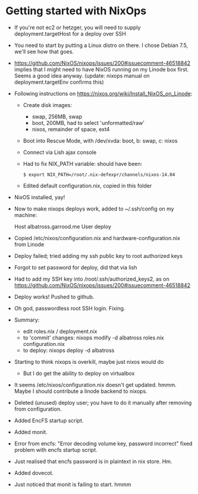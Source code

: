 # Getting started with NixOps

* If you're not ec2 or hetzger, you will need to supply deployment.targetHost
  for a deploy over SSH
* You need to start by putting a Linux distro on there. I chose Debian 7.5,
  we'll see how that goes.
* https://github.com/NixOS/nixops/issues/200#issuecomment-46518842 implies that
  I might need to have NixOS running on my Linode box first. Seems a good idea
  anyway. (update: nixops manual on deployment.targetEnv confirms this)
* Following instructions on https://nixos.org/wiki/Install_NixOS_on_Linode:
  * Create disk images:
    * swap, 256MB, swap
    * boot, 200MB, had to select 'unformatted/raw'
    * nixos, remainder of space, ext4
  * Boot into Rescue Mode, with /dev/xvda: boot, b: swap, c: nixos
  * Connect via Lish ajax console
  * Had to fix NIX_PATH variable: should have been:

        $ export NIX_PATH=/root/.nix-defexpr/channels/nixos-14.04

  * Edited default configuration.nix, copied in this folder
* NixOS installed, yay!
* Now to make nixops deploys work, added to ~/.ssh/config on my machine:

    Host albatross.garrood.me
      User deploy

* Copied /etc/nixos/configuration.nix and hardware-configuration.nix from
  Linode
* Deploy failed; tried adding my ssh public key to root authorized keys
* Forgot to set password for deploy, did that via lish
* Had to add my SSH key into /root/.ssh/authorized_keys2, as on https://github.com/NixOS/nixops/issues/200#issuecomment-46518842
* Deploy works! Pushed to github.
* Oh god, passwordless root SSH login. Fixing.
* Summary:
  * edit roles.nix / deployment.nix
  * to 'commit' changes: nixops modify -d albatross roles.nix configuration.nix
  * to deploy: nixops deploy -d albatross
* Starting to think nixops is overkill, maybe just nixos would do
  * But I do get the ability to deploy on virtualbox
* It seems /etc/nixos/configuration.nix doesn't get updated. hmmm. Maybe I
  should contribute a linode backend to nixops.
* Deleted (unused) deploy user; you have to do it manually after removing from
  configuration.
* Added EncFS startup script.
* Added monit.
* Error from encfs: "Error decoding volume key, password incorrect" fixed
  problem with encfs startup script.
* Just realised that encfs password is in plaintext in nix store. Hm.
* Added dovecot.
* Just noticed that monit is failing to start. hmmm
